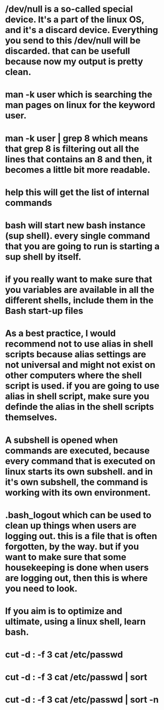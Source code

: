 # /dev/null is a so-called special device. It's a part of the linux OS, and it's a discard device. Everything you send to this /dev/null will be discarded. that can be usefull because now my output is pretty clean.

# man -k user which is searching the man pages on linux for the keyword user.

# man -k user | grep 8 which means that grep 8 is filtering out all the lines that contains an 8 and then, it becomes a little bit more readable.

# help this will get the list of internal commands

# bash will start new bash instance (sup shell). every single command that you are going to run is starting a sup shell by itself.

# if you really want to make sure that you variables are available in all the different shells, include them in the Bash start-up files

# As a best practice, I would recommend not to use alias in shell scripts because alias settings are not universal and might not exist on other computers where the shell script is used. if you are going to use alias in shell script, make sure you definde the alias in the shell scripts themselves.

# A subshell is opened when commands are executed, because every command that is executed on linux starts its own subshell. and in it's own subshell, the command is working with its own environment.

# .bash_logout which can be used to clean up things when users are logging out. this is a file that is often forgotten, by the way. but if you want to make sure that some housekeeping is done when users are logging out, then this is where you need to look.

# If you aim is to optimize and ultimate, using a linux shell, learn bash.

# cut -d : -f 3 cat /etc/passwd
# cut -d : -f 3 cat /etc/passwd | sort
# cut -d : -f 3 cat /etc/passwd | sort -n
